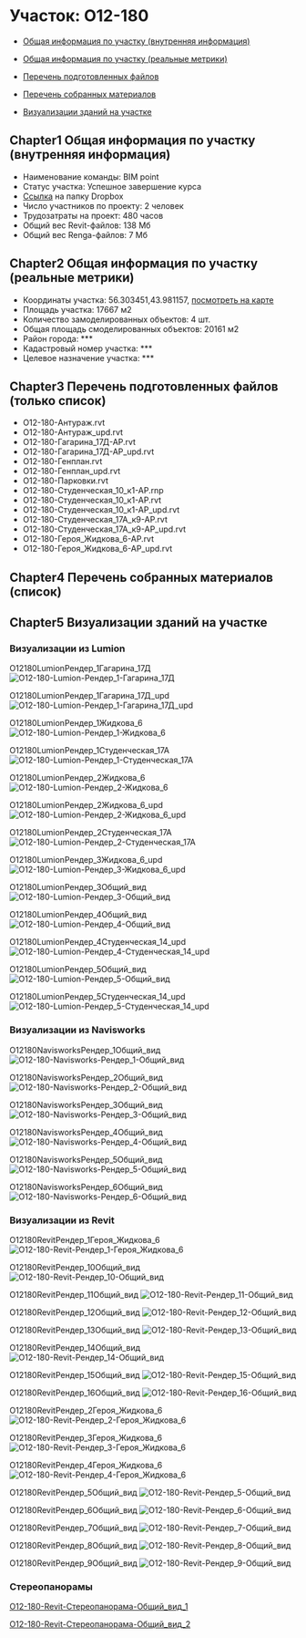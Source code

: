 # Участок: O12-180

* [Общая информация по участку (внутренняя информация)](#Chapter1)

* [Общая информация по участку (реальные метрики)](#Chapter2)

* [Перечень подготовленных файлов](#Chapter3)

* [Перечень собранных материалов](#Chapter4)

* [Визуализации зданий на участке](#Chapter5)

## <a id="test">Chapter1</a> Общая информация по участку (внутренняя информация)
+ Наименование команды: BIM point
+ Статус участка: Успешное завершение курса
+ [Ссылка](https://www.dropbox.com/sh/wvvgv1nw1iqred9/AABCfl4Rl98GdOdRbk4Q6NMga/O12_180?dl=0) на папку Dropbox
+ Число участников по проекту: 2 человек
+ Трудозатраты на проект: 480 часов
+ Общий вес Revit-файлов: 138 Мб
+ Общий вес Renga-файлов: 7 Мб
## <a id="test">Chapter2</a> Общая информация по участку (реальные метрики)
+ Координаты участка: 56.303451,43.981157, [посмотреть на карте]("yandex.ru/maps/47/nizhny-novgorod/?ll=56.303451%2C43.981157&z=19")
+ Площадь участка: 17667 м2
+ Количество замоделированных объектов: 4 шт.
+ Общая площадь смоделированных объектов: 20161 м2
+ Район города: *** 
+ Кадастровый номер участка: *** 
+ Целевое назначение участка: *** 
## <a id="test">Chapter3</a> Перечень подготовленных файлов (только список)
+ O12-180-Антураж.rvt
+ O12-180-Антураж_upd.rvt
+ O12-180-Гагарина_17Д-АР.rvt
+ O12-180-Гагарина_17Д-АР_upd.rvt
+ O12-180-Генплан.rvt
+ O12-180-Генплан_upd.rvt
+ O12-180-Парковки.rvt
+ O12-180-Студенческая_10_к1-АР.rnp
+ O12-180-Студенческая_10_к1-АР.rvt
+ O12-180-Студенческая_10_к1-АР_upd.rvt
+ O12-180-Студенческая_17А_к9-АР.rvt
+ O12-180-Студенческая_17А_к9-АР_upd.rvt
+ О12-180-Героя_Жидкова_6-АР.rvt
+ О12-180-Героя_Жидкова_6-АР_upd.rvt
## <a id="test">Chapter4</a> Перечень собранных материалов (список)
## <a id="test">Chapter5</a> Визуализации зданий на участке
### Визуализации из Lumion
O12180LumionРендер_1Гагарина_17Д
![O12-180-Lumion-Рендер_1-Гагарина_17Д](/Images/O12_180/O12-180-Lumion-Рендер_1-Гагарина_17Д_Compressed.jpg)

O12180LumionРендер_1Гагарина_17Д_upd
![O12-180-Lumion-Рендер_1-Гагарина_17Д_upd](/Images/O12_180/O12-180-Lumion-Рендер_1-Гагарина_17Д_upd_Compressed.jpg)

O12180LumionРендер_1Жидкова_6
![O12-180-Lumion-Рендер_1-Жидкова_6](/Images/O12_180/O12-180-Lumion-Рендер_1-Жидкова_6_Compressed.jpg)

O12180LumionРендер_1Студенческая_17А
![O12-180-Lumion-Рендер_1-Студенческая_17А](/Images/O12_180/O12-180-Lumion-Рендер_1-Студенческая_17А_Compressed.jpg)

O12180LumionРендер_2Жидкова_6
![O12-180-Lumion-Рендер_2-Жидкова_6](/Images/O12_180/O12-180-Lumion-Рендер_2-Жидкова_6_Compressed.jpg)

O12180LumionРендер_2Жидкова_6_upd
![O12-180-Lumion-Рендер_2-Жидкова_6_upd](/Images/O12_180/O12-180-Lumion-Рендер_2-Жидкова_6_upd_Compressed.jpg)

O12180LumionРендер_2Студенческая_17А
![O12-180-Lumion-Рендер_2-Студенческая_17А](/Images/O12_180/O12-180-Lumion-Рендер_2-Студенческая_17А_Compressed.jpg)

O12180LumionРендер_3Жидкова_6_upd
![O12-180-Lumion-Рендер_3-Жидкова_6_upd](/Images/O12_180/O12-180-Lumion-Рендер_3-Жидкова_6_upd_Compressed.jpg)

O12180LumionРендер_3Общий_вид
![O12-180-Lumion-Рендер_3-Общий_вид](/Images/O12_180/O12-180-Lumion-Рендер_3-Общий_вид_Compressed.jpg)

O12180LumionРендер_4Общий_вид
![O12-180-Lumion-Рендер_4-Общий_вид](/Images/O12_180/O12-180-Lumion-Рендер_4-Общий_вид_Compressed.jpg)

O12180LumionРендер_4Студенческая_14_upd
![O12-180-Lumion-Рендер_4-Студенческая_14_upd](/Images/O12_180/O12-180-Lumion-Рендер_4-Студенческая_14_upd_Compressed.jpg)

O12180LumionРендер_5Общий_вид
![O12-180-Lumion-Рендер_5-Общий_вид](/Images/O12_180/O12-180-Lumion-Рендер_5-Общий_вид_Compressed.jpg)

O12180LumionРендер_5Студенческая_14_upd
![O12-180-Lumion-Рендер_5-Студенческая_14_upd](/Images/O12_180/O12-180-Lumion-Рендер_5-Студенческая_14_upd_Compressed.jpg)

### Визуализации из Navisworks
O12180NavisworksРендер_1Общий_вид
![O12-180-Navisworks-Рендер_1-Общий_вид](/Images/O12_180/O12-180-Navisworks-Рендер_1-Общий_вид_Compressed.jpg)

O12180NavisworksРендер_2Общий_вид
![O12-180-Navisworks-Рендер_2-Общий_вид](/Images/O12_180/O12-180-Navisworks-Рендер_2-Общий_вид_Compressed.jpg)

O12180NavisworksРендер_3Общий_вид
![O12-180-Navisworks-Рендер_3-Общий_вид](/Images/O12_180/O12-180-Navisworks-Рендер_3-Общий_вид_Compressed.jpg)

O12180NavisworksРендер_4Общий_вид
![O12-180-Navisworks-Рендер_4-Общий_вид](/Images/O12_180/O12-180-Navisworks-Рендер_4-Общий_вид_Compressed.jpg)

O12180NavisworksРендер_5Общий_вид
![O12-180-Navisworks-Рендер_5-Общий_вид](/Images/O12_180/O12-180-Navisworks-Рендер_5-Общий_вид_Compressed.jpg)

O12180NavisworksРендер_6Общий_вид
![O12-180-Navisworks-Рендер_6-Общий_вид](/Images/O12_180/O12-180-Navisworks-Рендер_6-Общий_вид_Compressed.jpg)

### Визуализации из Revit
O12180RevitРендер_1Героя_Жидкова_6
![O12-180-Revit-Рендер_1-Героя_Жидкова_6](/Images/O12_180/O12-180-Revit-Рендер_1-Героя_Жидкова_6_Compressed.jpg)

O12180RevitРендер_10Общий_вид
![O12-180-Revit-Рендер_10-Общий_вид](/Images/O12_180/O12-180-Revit-Рендер_10-Общий_вид_Compressed.jpg)

O12180RevitРендер_11Общий_вид
![O12-180-Revit-Рендер_11-Общий_вид](/Images/O12_180/O12-180-Revit-Рендер_11-Общий_вид_Compressed.jpg)

O12180RevitРендер_12Общий_вид
![O12-180-Revit-Рендер_12-Общий_вид](/Images/O12_180/O12-180-Revit-Рендер_12-Общий_вид_Compressed.jpg)

O12180RevitРендер_13Общий_вид
![O12-180-Revit-Рендер_13-Общий_вид](/Images/O12_180/O12-180-Revit-Рендер_13-Общий_вид_Compressed.jpg)

O12180RevitРендер_14Общий_вид
![O12-180-Revit-Рендер_14-Общий_вид](/Images/O12_180/O12-180-Revit-Рендер_14-Общий_вид_Compressed.jpg)

O12180RevitРендер_15Общий_вид
![O12-180-Revit-Рендер_15-Общий_вид](/Images/O12_180/O12-180-Revit-Рендер_15-Общий_вид_Compressed.jpg)

O12180RevitРендер_16Общий_вид
![O12-180-Revit-Рендер_16-Общий_вид](/Images/O12_180/O12-180-Revit-Рендер_16-Общий_вид_Compressed.jpg)

O12180RevitРендер_2Героя_Жидкова_6
![O12-180-Revit-Рендер_2-Героя_Жидкова_6](/Images/O12_180/O12-180-Revit-Рендер_2-Героя_Жидкова_6_Compressed.jpg)

O12180RevitРендер_3Героя_Жидкова_6
![O12-180-Revit-Рендер_3-Героя_Жидкова_6](/Images/O12_180/O12-180-Revit-Рендер_3-Героя_Жидкова_6_Compressed.jpg)

O12180RevitРендер_4Героя_Жидкова_6
![O12-180-Revit-Рендер_4-Героя_Жидкова_6](/Images/O12_180/O12-180-Revit-Рендер_4-Героя_Жидкова_6_Compressed.jpg)

O12180RevitРендер_5Общий_вид
![O12-180-Revit-Рендер_5-Общий_вид](/Images/O12_180/O12-180-Revit-Рендер_5-Общий_вид_Compressed.jpg)

O12180RevitРендер_6Общий_вид
![O12-180-Revit-Рендер_6-Общий_вид](/Images/O12_180/O12-180-Revit-Рендер_6-Общий_вид_Compressed.jpg)

O12180RevitРендер_7Общий_вид
![O12-180-Revit-Рендер_7-Общий_вид](/Images/O12_180/O12-180-Revit-Рендер_7-Общий_вид_Compressed.jpg)

O12180RevitРендер_8Общий_вид
![O12-180-Revit-Рендер_8-Общий_вид](/Images/O12_180/O12-180-Revit-Рендер_8-Общий_вид_Compressed.jpg)

O12180RevitРендер_9Общий_вид
![O12-180-Revit-Рендер_9-Общий_вид](/Images/O12_180/O12-180-Revit-Рендер_9-Общий_вид_Compressed.jpg)

### Стереопанорамы
[O12-180-Revit-Стереопанорама-Общий_вид_1](https://pano.autodesk.com/pano.html?url=jpgs/8836fc85-0201-47ae-b625-ea03e015fe04&version=2)

[O12-180-Revit-Стереопанорама-Общий_вид_2](https://pano.autodesk.com/pano.html?url=jpgs/a5a856d5-a0ef-4c13-9e94-87e2c4348e46&version=2)

